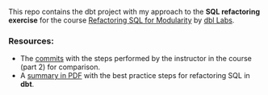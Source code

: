 This repo contains the dbt project with my approach to the __SQL refactoring exercise__ for the course [Refactoring SQL for Modularity](https://courses.getdbt.com/courses/refactoring-sql-for-modularity) by [dbl Labs](https://www.getdbt.com/).



### Resources:
- The [commits](https://github.com/dbt-labs/dbt-learn-group-training/pull/6/commits) with the steps performed by the instructor in the course (part 2) for comparison.
- A [summary in PDF](https://import.cdn.thinkific.com/342803/courses/1531277/RefactoringSQLforModularityOnePager-211013-101255.pdf) with the best practice steps for refactoring SQL in __dbt__.
